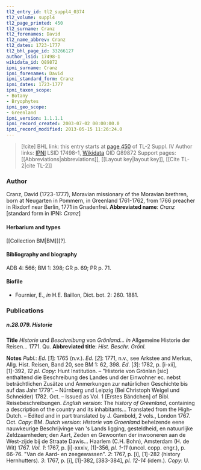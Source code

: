 ```yaml
---
tl2_entry_id: tl2_suppl4_0374
tl2_volume: suppl4
tl2_page_printed: 450
tl2_surname: Cranz
tl2_forenames: David
tl2_name_abbrev: Cranz
tl2_dates: 1723-1777
tl2_bhl_page_id: 33266127
author_lsid: 17498-1
wikidata_id: Q89872
ipni_surname: Cranz
ipni_forenames: David
ipni_standard_form: Cranz
ipni_dates: 1723-1777
ipni_taxon_scope: 
- Botany
- Bryophytes
ipni_geo_scope: 
- Greenland
ipni_version: 1.1.1.1
ipni_record_created: 2003-07-02 00:00:00.0
ipni_record_modified: 2013-05-15 11:26:24.0
---
```


> [!cite] BHL link: this entry starts at [page 450](https://www.biodiversitylibrary.org/page/33266127) of TL-2 Suppl. IV
> Author links: [IPNI](https://www.ipni.org/a/17498-1) LSID 17498-1, [Wikidata](https://www.wikidata.org/wiki/Q89872) QID Q89872
> Support pages: [[Abbreviations|abbreviations]], [[Layout key|layout key]], [[Cite TL-2|cite TL-2]]

### Author

Cranz, David (1723-1777), Moravian missionary of the Moravian brethren, born at Neugarten in Pommern, in Greenland 1761-1762, from 1766 preacher in Rixdorf near Berlin, 1771 in Gnadenfrei. 
**Abbreviated name**: *Cranz* \[standard form in IPNI: *Cranz*\]

#### Herbarium and types

[[Collection BM|BM]]\[?\].

#### Bibliography and biography

ADB 4: 566; BM 1: 398; GR p. 69; PR p. 71.

#### Biofile

- Fournier, E., *in* H.E. Baillon, Dict. bot. 2: 260. 1881.

### Publications

##### n.28.079. Historie

**Title**
*Historie* und *Beschreibung* von *Grönland... in* Allgemeine Historie der Reisen... 1771. Qu.
**Abbreviated title**: *Hist. Beschr. Grönl.*

**Notes**
*Publ*.: *Ed*. \[*1*\]: 1765 (n.v.).
*Ed*. \[*2*\]: 1771, n.v., see Arkstee and Merkus, Allg. Hist. Reisen, Band 20, see BM 1: 62, 398.
*Ed*. \[*3*\]: 1782, p. \[i-xii\], \[1\]-392, *12 pl. Copy*: Hunt Institution. – "Historie von Grönlan \[sic\] enthaltend die Beschreibung des Landes und der Einwohner ec. nebst beträchtlichen Zusätze und Anmerkungen zur natürlichen Geschichte bis auf das Jahr 1779". – Nürnberg und Leipzig (Bei Christoph Weigel und Schneider) 1782. Oct. – Issued as Vol. 1 \[Erstes Bändchen\] of Bibl. Reisebeschreibungen.
*English version*: The *history of Greenland*, containing a description of the country and its inhabitants... Translated from the High-Dutch. – Edited and in part translated by J. Gambold, 2 vols., London 1767. Oct. *Copy*: BM.
*Dutch version*: *Historie van Groenland* behelzende eene nauwkeurige Beschrijvinge van 's Lands ligging, gesteldheid, en natuurlijke Zeldzaamheden; den Aart, Zeden en Gewoonten der inwooneren aan de West-zijde bij de Straate Dawis... Haarlem (C.H. Bohn), Amsterdam (H. de Wit) 1767.
*Vol. 1*: 1767, p. \[i\]-xxxiv, \[1\]-356, *pl. 1-11* (uncol. copp. engr.), p. 66-76. "Van de Aard- en zeegewassen".
*2*: 1767, p. \[i\], \[1\]-282 (history Hernhutters).
*3*: 1767, p. \[i\], \[1\]-382, \[383-384\], *pl. 12-14* (idem.). *Copy*: U.

